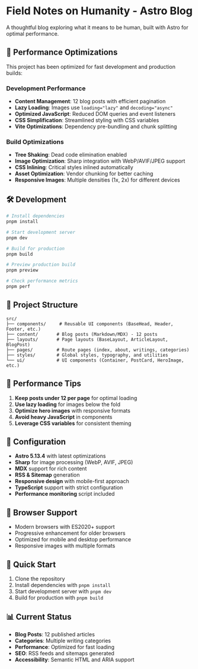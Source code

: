 # Field Notes on Humanity - Astro Blog

A thoughtful blog exploring what it means to be human, built with Astro for optimal performance.

## 🚀 Performance Optimizations

This project has been optimized for fast development and production builds:

### Development Performance
- **Content Management**: 12 blog posts with efficient pagination
- **Lazy Loading**: Images use `loading="lazy"` and `decoding="async"`
- **Optimized JavaScript**: Reduced DOM queries and event listeners
- **CSS Simplification**: Streamlined styling with CSS variables
- **Vite Optimizations**: Dependency pre-bundling and chunk splitting

### Build Optimizations
- **Tree Shaking**: Dead code elimination enabled
- **Image Optimization**: Sharp integration with WebP/AVIF/JPEG support
- **CSS Inlining**: Critical styles inlined automatically
- **Asset Optimization**: Vendor chunking for better caching
- **Responsive Images**: Multiple densities (1x, 2x) for different devices

## 🛠️ Development

```bash
# Install dependencies
pnpm install

# Start development server
pnpm dev

# Build for production
pnpm build

# Preview production build
pnpm preview

# Check performance metrics
pnpm perf
```

## 📁 Project Structure

```
src/
├── components/     # Reusable UI components (BaseHead, Header, Footer, etc.)
├── content/       # Blog posts (Markdown/MDX) - 12 posts
├── layouts/       # Page layouts (BaseLayout, ArticleLayout, BlogPost)
├── pages/         # Route pages (index, about, writings, categories)
├── styles/        # Global styles, typography, and utilities
└── ui/            # UI components (Container, PostCard, HeroImage, etc.)
```

## 🎯 Performance Tips

1. **Keep posts under 12 per page** for optimal loading
2. **Use lazy loading** for images below the fold
3. **Optimize hero images** with responsive formats
4. **Avoid heavy JavaScript** in components
5. **Leverage CSS variables** for consistent theming

## 🔧 Configuration

- **Astro 5.13.4** with latest optimizations
- **Sharp** for image processing (WebP, AVIF, JPEG)
- **MDX** support for rich content
- **RSS & Sitemap** generation
- **Responsive design** with mobile-first approach
- **TypeScript** support with strict configuration
- **Performance monitoring** script included

## 📱 Browser Support

- Modern browsers with ES2020+ support
- Progressive enhancement for older browsers
- Optimized for mobile and desktop performance
- Responsive images with multiple formats

## 🚀 Quick Start

1. Clone the repository
2. Install dependencies with `pnpm install`
3. Start development server with `pnpm dev`
4. Build for production with `pnpm build`

## 📊 Current Status

- **Blog Posts**: 12 published articles
- **Categories**: Multiple writing categories
- **Performance**: Optimized for fast loading
- **SEO**: RSS feeds and sitemaps generated
- **Accessibility**: Semantic HTML and ARIA support
